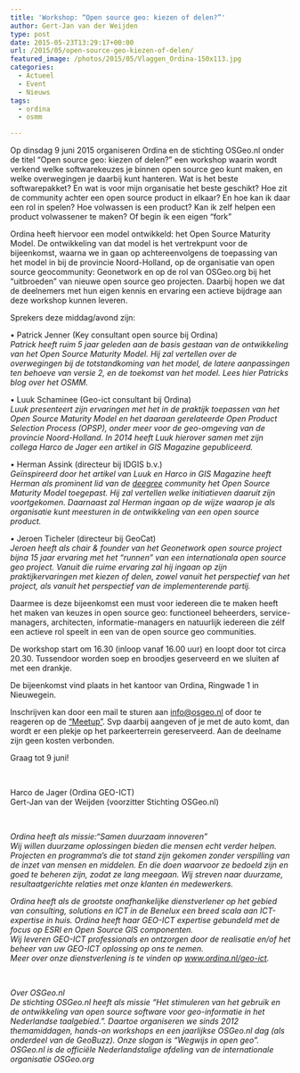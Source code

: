 ```yaml
---
title: 'Workshop: “Open source geo: kiezen of delen?”'
author: Gert-Jan van der Weijden
type: post
date: 2015-05-23T13:29:17+00:00
url: /2015/05/open-source-geo-kiezen-of-delen/
featured_image: /photos/2015/05/Vlaggen_Ordina-150x113.jpg
categories:
  - Actueel
  - Event
  - Nieuws
tags:
  - ordina
  - osmm

---
```

Op dinsdag 9 juni 2015 organiseren Ordina en de stichting OSGeo.nl onder de titel “Open source geo: kiezen of delen?” een workshop waarin wordt verkend welke softwarekeuzes je binnen open source geo kunt maken, en welke overwegingen je daarbij kunt hanteren. Wat is het beste softwarepakket? En wat is voor mijn organisatie het beste geschikt? Hoe zit de community achter een open source product in elkaar? En hoe kan ik daar een rol in spelen? Hoe volwassen is een product? Kan ik zelf helpen een product volwassener te maken? Of begin ik een eigen “fork”

Ordina heeft hiervoor een model ontwikkeld: het Open Source Maturity Model. De ontwikkeling van dat model is het vertrekpunt voor de bijeenkomst, waarna we in gaan op achtereenvolgens de toepassing van het model in bij de provincie Noord-Holland, op de organisatie van open source geocommunity: Geonetwork en op de rol van OSGeo.org bij het “uitbroeden” van nieuwe open source geo projecten. Daarbij hopen we dat de deelnemers met hun eigen kennis en ervaring een actieve bijdrage aan deze workshop kunnen leveren.

Sprekers deze middag/avond zijn:

• Patrick Jenner (Key consultant open source bij Ordina)  
_Patrick heeft ruim 5 jaar geleden aan de basis gestaan van de ontwikkeling van het Open Source Maturity Model. Hij zal vertellen over de overwegingen bij de totstandkoming van het model, de latere aanpassingen ten behoeve van versie 2, en de toekomst van het model. Lees hier Patricks blog over het OSMM._

• Luuk Schaminee (Geo-ict consultant bij Ordina)  
_Luuk presenteert zijn ervaringen met het in de praktijk toepassen van het Open Source Maturity Model en het daaraan gerelateerde Open Product Selection Process (OPSP), onder meer voor de geo-omgeving van de provincie Noord-Holland. In 2014 heeft Luuk hierover samen met zijn collega Harco de Jager een artikel in GIS Magazine gepubliceerd._

• Herman Assink (directeur bij IDGIS b.v.)  
_Geïnspireerd door het artikel van Luuk en Harco in GIS Magazine heeft Herman als prominent lid van de [deegree][1] community het Open Source Maturity Model toegepast. Hij zal vertellen welke initiatieven daaruit zijn voortgekomen. Daarnaast zal Herman ingaan op de wijze waarop je als organisatie kunt meesturen in de ontwikkeling van een open source product._

• Jeroen Ticheler (directeur bij GeoCat)  
_Jeroen heeft als chair & founder van het Geonetwork open source project bijna 15 jaar ervaring met het &#8220;runnen&#8221; van een internationala open source geo project. Vanuit die ruime ervaring zal hij ingaan op zijn praktijkervaringen met kiezen of delen, zowel vanuit het perspectief van het project, als vanuit het perspectief van de implementerende partij._

Daarmee is deze bijeenkomst een must voor iedereen die te maken heeft het maken van keuzes in open source geo: functioneel beheerders, service-managers, architecten, informatie-managers en natuurlijk iedereen die zélf een actieve rol speelt in een van de open source geo communities.

De workshop start om 16.30 (inloop vanaf 16.00 uur) en loopt door tot circa 20.30. Tussendoor worden soep en broodjes geserveerd en we sluiten af met een drankje.

De bijeenkomst vind plaats in het kantoor van Ordina, Ringwade 1 in Nieuwegein.

Inschrijven kan door een mail te sturen aan <info@osgeo.nl> of door te reageren op de [“Meetup”][2]. Svp daarbij aangeven of je met de auto komt, dan wordt er een plekje op het parkeerterrein gereserveerd. Aan de deelname zijn geen kosten verbonden.

Graag tot 9 juni!

&nbsp;

Harco de Jager (Ordina GEO-ICT)  
Gert-Jan van der Weijden (voorzitter Stichting OSGeo.nl)  

&nbsp;

_Ordina heeft als missie:“Samen duurzaam innoveren”_  
_Wij willen duurzame oplossingen bieden die mensen echt verder helpen. Projecten en programma’s die tot stand zijn gekomen zonder verspilling van de inzet van mensen en middelen. En die doen waarvoor ze bedoeld zijn en goed te beheren zijn, zodat ze lang meegaan. Wij streven naar duurzame, resultaatgerichte relaties met onze klanten én medewerkers._

_Ordina heeft als de grootste onafhankelijke dienstverlener op het gebied van consulting, solutions en ICT in de Benelux een breed scala aan ICT-expertise in huis. Ordina heeft haar GEO-ICT expertise gebundeld met de focus op ESRI en Open Source GIS componenten._  
_Wij leveren GEO-ICT professionals en ontzorgen door de realisatie en/of het beheer van uw GEO-ICT oplossing op ons te nemen._  
_Meer over onze dienstverlening is te vinden op www.ordina.nl/geo-ict._

&nbsp;

_Over OSGeo.nl_  
_De stichting OSGeo.nl heeft als missie “Het stimuleren van het gebruik en de ontwikkeling van open source software voor geo-informatie in het Nederlandse taalgebied.”. Daartoe organiseren we sinds 2012 themamiddagen, hands-on workshops en een jaarlijkse OSGeo.nl dag (als onderdeel van de GeoBuzz). Onze slogan is “Wegwijs in open geo”._  
_OSGeo.nl is de officiële Nederlandstalige afdeling van de internationale organisatie OSGeo.org_


[1]: http://www.deegree.org/
[2]: http://www.meetup.com/OSGeoNL/
